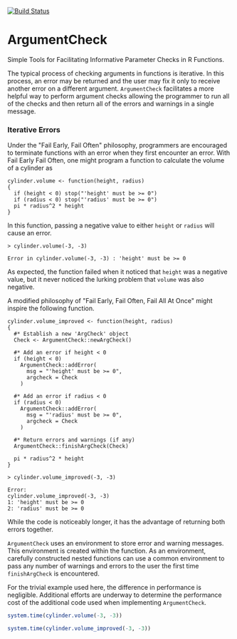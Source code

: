 [![Build Status](https://travis-ci.org/nutterb/ArgumentCheck.png?branch=devel-envi)](https://travis-ci.org/nutterb/ArgumentCheck)

ArgumentCheck
==============

Simple Tools for Facilitating Informative Parameter Checks in R Functions.

The typical process of checking arguments in functions is
iterative.  In this process, an error may be returned and the user may fix
it only to receive another error on a different argument.  `ArgumentCheck`
facilitates a more helpful way to perform argument checks allowing the
programmer to run all of the checks and then return all of the errors and
warnings in a single message.

### Iterative Errors
Under the "Fail Early, Fail Often" philosophy, programmers are encouraged to terminate functions
with an error when they first encounter an error.  With Fail Early Fail Often, one might program
a function to calculate the volume of a cylinder as

```{r}
cylinder.volume <- function(height, radius)
{
  if (height < 0) stop("'height' must be >= 0")
  if (radius < 0) stop("'radius' must be >= 0")
  pi * radius^2 * height  
}
```

In this function, passing a negative value to either `height` or `radius` will cause an error.

```{r}
> cylinder.volume(-3, -3)

Error in cylinder.volume(-3, -3) : 'height' must be >= 0
```
As expected, the function failed when it noticed that `height` was a negative value, but it 
never noticed the lurking problem that `volume` was also negative.

A modified philosophy of "Fail Early, Fail Often, Fail All At Once" might inspire the 
following function.

```{r}
cylinder.volume_improved <- function(height, radius)
{
  #* Establish a new 'ArgCheck' object
  Check <- ArgumentCheck::newArgCheck()
  
  #* Add an error if height < 0
  if (height < 0) 
    ArgumentCheck::addError(
      msg = "'height' must be >= 0",
      argcheck = Check
    )
  
  #* Add an error if radius < 0
  if (radius < 0)
    ArgumentCheck::addError(
      msg = "'radius' must be >= 0",
      argcheck = Check
    )
  
  #* Return errors and warnings (if any)
  ArgumentCheck::finishArgCheck(Check)
  
  pi * radius^2 * height 
}

> cylinder.volume_improved(-3, -3)

Error: 
cylinder.volume_improved(-3, -3)
1: 'height' must be >= 0
2: 'radius' must be >= 0 
```

While the code is noticeably longer, it has the advantage of returning both errors together.  

`ArgumentCheck` uses an environment to store error and warning messages.  This environment is 
created within the function.  As an environment, carefully constructed nested functions can use 
a common environment to pass any number of warnings and errors to the user the first time 
`finishArgCheck` is encountered.

For the trivial example used here, the difference in performance is negligible.  Additional efforts
are underway to determine the performance cost of the additional code used when implementing 
`ArgumentCheck`.

```r
system.time(cylinder.volume(-3, -3))

system.time(cylinder.volume_improved(-3, -3))
```
